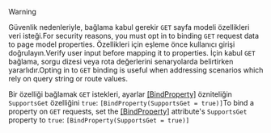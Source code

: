 > [!WARNING]
> <span data-ttu-id="5729c-101">Güvenlik nedenleriyle, bağlama kabul gerekir `GET` sayfa modeli özellikleri veri isteği.</span><span class="sxs-lookup"><span data-stu-id="5729c-101">For security reasons, you must opt in to binding `GET` request data to page model properties.</span></span> <span data-ttu-id="5729c-102">Özellikleri için eşleme önce kullanıcı girişi doğrulayın.</span><span class="sxs-lookup"><span data-stu-id="5729c-102">Verify user input before mapping it to properties.</span></span> <span data-ttu-id="5729c-103">İçin kabul `GET` bağlama, sorgu dizesi veya rota değerlerini senaryolarda belirtirken yararlıdır.</span><span class="sxs-lookup"><span data-stu-id="5729c-103">Opting in to `GET` binding is useful when addressing scenarios which rely on query string or route values.</span></span>
>
> <span data-ttu-id="5729c-104">Bir özelliği bağlamak `GET` istekleri, ayarlar [[BindProperty]](/dotnet/api/microsoft.aspnetcore.mvc.bindpropertyattribute) özniteliğin `SupportsGet` özelliğini `true`: `[BindProperty(SupportsGet = true)]`</span><span class="sxs-lookup"><span data-stu-id="5729c-104">To bind a property on `GET` requests, set the [[BindProperty]](/dotnet/api/microsoft.aspnetcore.mvc.bindpropertyattribute) attribute's `SupportsGet` property to `true`: `[BindProperty(SupportsGet = true)]`</span></span>
